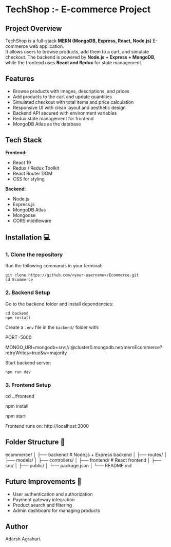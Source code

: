 # TechShop :- E-commerce Project

## Project Overview
TechShop is a full-stack **MERN (MongoDB, Express, React, Node.js)** E-commerce web application.  
It allows users to browse products, add them to a cart, and simulate checkout. The backend is powered by **Node.js + Express + MongoDB**, while the frontend uses **React and Redux** for state management.

## Features
- Browse products with images, descriptions, and prices
- Add products to the cart and update quantities
- Simulated checkout with total items and price calculation
- Responsive UI with clean layout and aesthetic design
- Backend API secured with environment variables
- Redux state management for frontend
- MongoDB Atlas as the database

## Tech Stack
**Frontend:**
- React 19
- Redux / Redux Toolkit
- React Router DOM
- CSS for styling

**Backend:**
- Node.js
- Express.js
- MongoDB Atlas
- Mongoose
- CORS middleware

## Installation 💻

### 1. Clone the repository
Run the following commands in your terminal:

`git clone https://github.com/<your-username>/Ecommerce.git`  
`cd Ecommerce`

### 2. Backend Setup

Go to the backend folder and install dependencies:

`cd backend`  
`npm install`

Create a `.env` file in the `backend/` folder with:

PORT=5000

MONGO_URI=mongodb+srv://<username>:<password>@cluster0.mongodb.net/mernEcommerce?retryWrites=true&w=majority

Start backend server:

`npm run dev`

### 3. Frontend Setup

cd ../frontend

npm install

npm start

Frontend runs on: http://localhost:3000

## Folder Structure 📂
ecommerce/
│
├── backend/          # Node.js + Express backend
│   ├── routes/
│   ├── models/
│   ├── controllers/
│
├── frontend/         # React frontend
│   ├── src/
│   ├── public/
│   └── package.json
│
└── README.md

## Future Improvements 🌟
- User authentication and authorization
- Payment gateway integration
- Product search and filtering
- Admin dashboard for managing products

## Author
Adarsh Agrahari.

